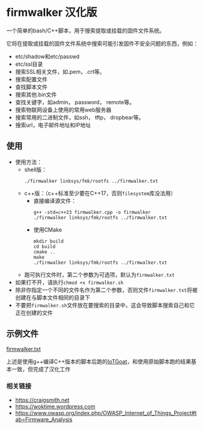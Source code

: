 # firmwalker 汉化版
一个简单的bash/C++脚本，用于搜索提取或挂载的固件文件系统。

它将在提取或挂载的固件文件系统中搜索可能引发固件不安全问题的东西，例如：

* etc/shadow和etc/passwd
* etc/ssl目录
* 搜索SSL相关文件，如.pem，.crt等。
* 搜索配置文件
* 查找脚本文件
* 搜索其他.bin文件
* 查找关键字，如admin， password， remote等。
* 搜索物联网设备上使用的常用web服务器
* 搜索常用的二进制文件，如ssh， tftp， dropbear等。
* 搜索url，电子邮件地址和IP地址

## 使用
* 使用方法：
  * shell版：
    ```shell
    ./firmwalker linksys/fmk/rootfs ../firmwalker.txt
    ```
  * c++版：（c++标准至少要在C++17，否则`filesystem`库没法用）
    * 直接编译源文件：
      ```shell
      g++ -std=c++23 firmwalker.cpp -o firmwalker
      ./firmwalker linksys/fmk/rootfs ../firmwalker.txt
      ```
    * 使用CMake
      ```shell
      mkdir build
      cd build
      cmake ..
      make
      ./firmwalker linksys/fmk/rootfs ../firmwalker.txt
      ```
  * 跑可执行文件时，第二个参数为可选项，默认为`firmwalker.txt`
* 如果打不开，请执行`chmod +x firmwalker.sh`
* 除非你指定一个不同的文件名作为第二个参数，否则文件`firmwalker.txt`将被创建在与脚本文件相同的目录下
* 不要把`firmwalker.sh`文件放在要搜索的目录中，这会导致脚本搜索自己和它正在创建的文件

## 示例文件
[firmwalker.txt](https://github.com/Lumine2024/firmwalker_zh_hans/blob/master/firmwalker.txt)

上述是使用g++编译C++版本的脚本后跑的[IoTGoat](https://github.com/OWASP/IoTGoat)，和使用原始脚本跑的结果基本一致，但完成了汉化工作

### 相关链接
* https://craigsmith.net
* https://woktime.wordpress.com
* https://www.owasp.org/index.php/OWASP_Internet_of_Things_Project#tab=Firmware_Analysis
